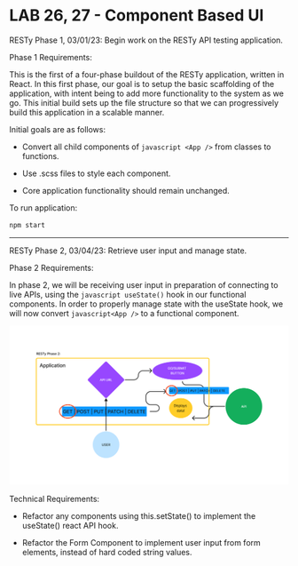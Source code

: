 # LAB 26, 27 - Component Based UI

RESTy Phase 1, 03/01/23: Begin work on the RESTy API testing application.

Phase 1 Requirements:

This is the first of a four-phase buildout of the RESTy application, written in React. In this first phase, our goal is to setup the basic scaffolding of the application, with intent being to add more functionality to the system as we go. This initial build sets up the file structure so that we can progressively build this application in a scalable manner.

Initial goals are as follows:

- Convert all child components of ```javascript <App />``` from classes to functions.

- Use .scss files to style each component.

- Core application functionality should remain unchanged.

To run application:

```javascript
npm start
```

--------------

RESTy Phase 2, 03/04/23: Retrieve user input and manage state.

Phase 2 Requirements:

In phase 2, we will be receiving user input in preparation of connecting to live APIs, using the ```javascript useState()``` hook in our functional components. In order to properly manage state with the useState hook, we will now convert ```javascript<App />``` to a functional component.

![Phase 2 UML](./Resty%20phase%202%20UML.png)

Technical Requirements:

- Refactor any components using this.setState() to implement the useState() react API hook.

- Refactor the Form Component to implement user input from form elements, instead of hard coded string values.
